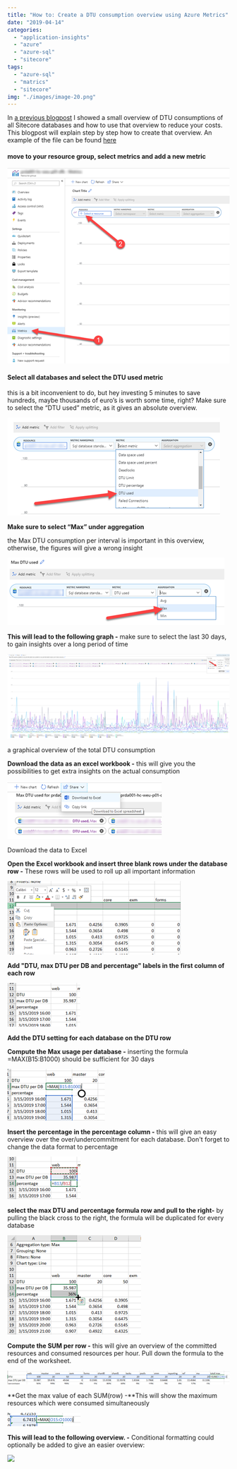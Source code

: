 ```yaml
---
title: "How to: Create a DTU consumption overview using Azure Metrics"
date: "2019-04-14"
categories: 
  - "application-insights"
  - "azure"
  - "azure-sql"
  - "sitecore"
tags: 
  - "azure-sql"
  - "matrics"
  - "sitecore"
img: "./images/image-20.png"
---
```


In [a previous blogpost](https://blog.baslijten.com/to-elastic-pool-or-not-to-elastic-pool-for-sitecore-on-azure) I showed a small overview of DTU consumptions of all Sitecore databases and how to use that overview to reduce your costs. This blogpost will explain step by step how to create that overview. An example of the file can be found [here](https://blog.baslijten.com/wp-content/uploads/2019/04/DTU-overview.xlsx)

#### **move to your resource group, select metrics and add a new metric**

![](images/image-7.png)

#### **Select all databases and select the DTU used metric**

this is a bit inconvenient to do, but hey investing 5 minutes to save hundreds, maybe thousands of euro’s is worth some time, right? Make sure to select the “DTU used” metric, as it gives an absolute overview.

![](images/image-8.png)

**Make sure to select “Max” under aggregation**

the Max DTU consumption per interval is important in this overview, otherwise, the figures will give a wrong insight

![](images/image-9.png)

**This will lead to the following graph -** make sure to select the last 30 days, to gain insights over a long period of time

![](images/image-10.png)

a graphical overview of the total DTU consumption

**Download the data as an excel workbook -** this will give you the possibilities to get extra insights on the actual consumption

![](images/image-11.png)

Download the data to Excel  
  

**Open the Excel workbook and insert three blank rows under the database row -** These rows will be used to roll up all important information

![](images/image-12.png)

**Add "DTU, max DTU per DB and percentage" labels in the first column of each row**

![](images/image-13.png)

**Add the DTU setting for each database on the DTU row**

**Compute the Max usage per database -** inserting the formula =MAX(B15:B1000) should be sufficient for 30 days

![](images/image-14.png)

  

**Insert the percentage in the percentage column -** this will give an easy overview over the over/undercommitment for each database. Don't forget to change the data format to percentage

![](images/image-15.png)

**select the max DTU and percentage formula row and pull to the right-** by pulling the black cross to the right, the formula will be duplicated for every database

![](images/image-16.png)

**Compute the SUM per row -** this will give an overview of the committed resources and consumed resources per hour. Pull down the formula to the end of the worksheet.

![](images/image-17.png)

  

**Get the max value of each SUM(row) -**This will show the maximum resources which were consumed simultaneously

![](images/image-18.png)

  

**This will lead to the following overview. -** Conditional formatting could optionally be added to give an easier overview:

![](https://i0.wp.com/blog.baslijten.com/wp-content/uploads/2019/04/image-19.png?fit=625%2C39&ssl=1)
